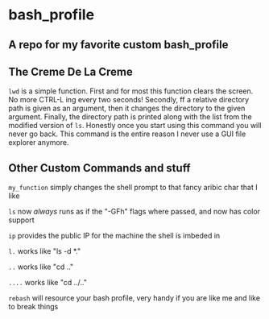 # bash_profile
A repo for my favorite custom bash_profile
-----
## The Creme De La Creme
`lwd` is a simple function. First and for most this function clears the screen. No more CTRL-L ing every two seconds! Secondly, ff a relative directory path is given as an argument, then it changes the directory to the given argument. Finally, the directory path is printed along with the list from the modified version of `ls`. Honestly once you start using this command you will never go back. This command is the entire reason I never use a GUI file explorer anymore.

## Other Custom Commands and stuff
`my_function` simply changes the shell prompt to that fancy aribic char that I like

`ls` now <i>always</i> runs as if the "-GFh" flags where passed, and now has color support

`ip` provides the public IP for the machine the shell is imbeded in

`l.` works like "ls -d \*."

`..` works like "cd .."

`....` works like "cd ../.."

`rebash` will resource your bash profile, very handy if you are like me and like to break things
